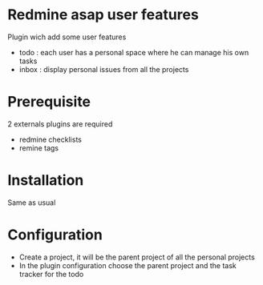 # Redmine asap user features

Plugin wich add some user features
* todo : each user has a personal space where he can manage his own tasks
* inbox : display personal issues from all the projects

# Prerequisite

2 externals plugins are required
* redmine checklists
* remine tags

# Installation

Same as usual

# Configuration

* Create a project, it will be the parent project of all the personal projects
* In the plugin configuration choose the parent project and the task tracker for the todo